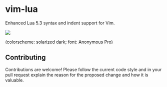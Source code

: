 vim-lua
=======

Enhanced Lua 5.3 syntax and indent support for Vim.

![](https://raw.github.com/tbastos/i/master/vim-lua-syntax.jpg)

(colorscheme: solarized dark; font: Anonymous Pro)


Contributing
------------

Contributions are welcome! Please follow the current code style and in your
pull request explain the reason for the proposed change and how it is valuable.
